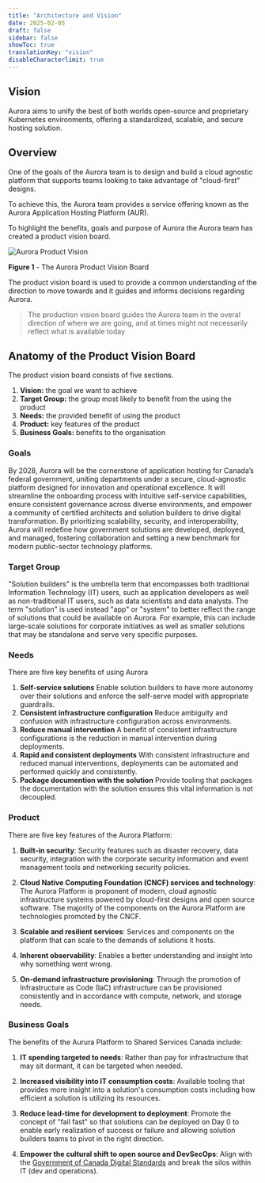 ```yaml
---
title: "Architecture and Vision"
date: 2025-02-05
draft: false
sidebar: false
showToc: true
translationKey: "vision"
disableCharacterlimit: true
---
```


## Vision

Aurora aims to unify the best of both worlds open-source and proprietary Kubernetes environments, offering a standardized, scalable, and secure hosting solution.

## Overview

One of the goals of the Aurora team is to design and build a cloud agnostic platform that supports teams looking to take advantage of "cloud-first" designs.

To achieve this, the Aurora team provides a service offering known as the Aurora Application Hosting Platform (AUR).

To highlight the benefits, goals and purpose of Aurora the Aurora team has created a product vision board.

![Aurora Product Vision](/images/aurora/product-vision.png "Aurora Product Vision")

**Figure 1** - The Aurora Product Vision Board

The product vision board is used to provide a common understanding of the direction to move towards and it guides and informs decisions regarding Aurora.

> The production vision board guides the Aurora team in the overal direction of where we are going, and at times might not necessarily reflect what is available today

## Anatomy of the Product Vision Board

The product vision board consists of five sections.

1. **Vision:** the goal we want to achieve
1. **Target Group:** the group most likely to benefit from the using the product
1. **Needs:** the provided benefit of using the product
1. **Product:** key features of the product
1. **Business Goals:** benefits to the organisation

### Goals

By 2028, Aurora will be the cornerstone of application hosting for Canada’s federal government, uniting departments under a secure, cloud-agnostic platform designed for innovation and operational excellence. It will streamline the onboarding process with intuitive self-service capabilities, ensure consistent governance across diverse environments, and empower a community of certified architects and solution builders to drive digital transformation. By prioritizing scalability, security, and interoperability, Aurora will redefine how government solutions are developed, deployed, and managed, fostering collaboration and setting a new benchmark for modern public-sector technology platforms.

### Target Group

"Solution builders" is the umbrella term that encompasses both traditional Information Technology (IT) users, such as application developers as well as non-traditional IT users, such as data scientists and data analysts. The term "solution" is used instead "app" or "system" to better reflect the range of solutions that could be available on Aurora. For example, this can include large-scale solutions for corporate initiatives as well as smaller solutions that may be standalone and serve very specific purposes.

### Needs

There are five key benefits of using Aurora

1. **Self-service solutions**
Enable solution builders to have more autonomy over their solutions and enforce the self-serve model with appropriate guardrails.
1. **Consistent infrastructure configuration**
Reduce ambiguity and confusion with infrastructure configuration across environments.
1. **Reduce manual intervention**
A benefit of consistent infrastructure configurations is the reduction in manual intervention during deployments.
1. **Rapid and consistent deployments**
With consistent infrastructure and reduced manual interventions, deployments can be automated and performed quickly and consistently.
1. **Package documention with the solution**
Provide tooling that packages the documentation with the solution ensures this vital information is not decoupled.

### Product

There are five key features of the Aurora Platform:

1. **Built-in security**: Security features such as disaster recovery, data security, integration with the corporate security information and event management tools and networking security policies.

1. **Cloud Native Computing Foundation (CNCF) services and technology**: The Aurora Platform is proponent of modern, cloud agnostic infrastructure systems powered by cloud-first designs and open source software. The majority of the components on the Aurora Platform are technologies promoted by the CNCF.

1. **Scalable and resilient services**: Services and components on the platform that can scale to the demands of solutions it hosts.

1. **Inherent observability**: Enables a better understanding and insight into why something went wrong.

1. **On-demand infrastructure provisioning**: Through the promotion of Infrastructure as Code (IaC) infrastructure can be provisioned consistently and in accordance with compute, network, and storage needs.

### Business Goals

The benefits of the Aurura Platform to Shared Services Canada include:

1. **IT spending targeted to needs**: Rather than pay for infrastructure that may sit dormant, it can be targeted when needed.

1. **Increased visibility into IT consumption costs**: Available tooling that provides more insight into a solution's consumption costs including how efficient a solution is utilizing its resources.

1. **Reduce lead-time for development to deployment**: Promote the concept of "fail fast" so that solutions can be deployed on Day 0 to enable early realization of success or failure and allowing solution builders teams to pivot in the right direction.

1. **Empower the cultural shift to open source and DevSecOps**: Align with the [Government of Canada Digital Standards](https://www.canada.ca/en/government/system/digital-government/government-canada-digital-standards.html) and break the silos within IT (dev and operations).
